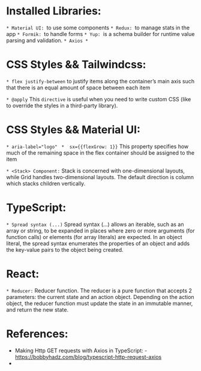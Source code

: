 # Installed Libraries:
`* Material UI: `to use some components
`* Redux: `to manage stats in the app
`* Formik: `to handle forms
`* Yup: `is a schema builder for runtime value parsing and validation.
`* Axios * `

# CSS Styles && Tailwindcss:

`* flex justify-between`
    to justify items along the container’s main axis such that there is an equal amount of space between each item

`* @apply`
    This `directive` is useful when you need to write custom CSS (like to override the styles in a third-party library).

# CSS Styles && Material UI:

`* aria-label="logo" `
`*  sx={{flexGrow: 1}}`
    This property specifies how much of the remaining space in the flex container should be assigned to the item

`* <Stack> Component:`
    Stack is concerned with one-dimensional layouts, while Grid handles two-dimensional layouts. The default direction is column which stacks children vertically.


# TypeScript:
`* Spread syntax (...)`
Spread syntax (...) allows an iterable, such as an array or string, to be expanded in places where zero or more arguments (for function calls) or elements (for array literals) are expected. In an object literal, the spread syntax enumerates the properties of an object and adds the key-value pairs to the object being created.



# React:
`* Reducer:`
Reducer function. The reducer is a pure function that accepts 2 parameters: the current state and an action object. Depending on the action object, the reducer function must update the state in an immutable manner, and return the new state.

# References:
* Making Http GET requests with Axios in TypeScript:
    -https://bobbyhadz.com/blog/typescript-http-request-axios
* 




